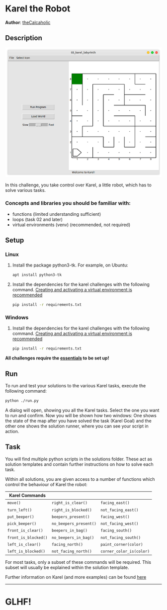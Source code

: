 # Karel the Robot

**Author**: [theCalcaholic][1]

## Description

![karel-screenshot][5]

In this challenge, you take control over Karel, a little robot, which has to solve various tasks.

### Concepts and libraries you should be familiar with:

- functions (limited understanding sufficient)
- loops (task 02 and later)
- virtual environments (venv) (recommended, not required)

## Setup

### Linux

1. Install the package python3-tk. For example, on Ubuntu: 
    ```sh
    apt install python3-tk
    ```
2. Install the dependencies for the karel challenges with the following command.
   [Creating and activating a virtual environment is recommended][3]
   ```sh
   pip install -r requirements.txt
   ```


### Windows

1. Install the dependencies for the karel challenges with the following command.
   [Creating and activating a virtual environment is recommended][3]
   ```sh
   pip install -r requirements.txt
   ```


**All challenges require the [essentials][2] to be set up!**

## Run

To run and test your solutions to the various Karel tasks, execute the following command:

```sh
python ./run.py
```

A dialog will open, showing you all the Karel tasks. Select the one you want to run and confirm.
Now you will be shown how two windows: One shows the state of the map after you have solved the task (Karel Goal) and
the other one shows the solution runner, where you can see your script in action.

## Task

You will find multiple python scripts in the solutions folder. These act as solution templates and contain 
further instructions on how to solve each task.

Within all solutions, you are given access to a number of functions which control the behaviour of Karel the robot:


| Karel Commands       |                        |                          |
| -------------------- | ---------------------- | ------------------------ |
| `move()`             | `right_is_clear()`     | `facing_east()`          |
| `turn_left()`        | `right_is_blocked()`   | `not_facing_east()`      |
| `put_beeper()`       | `beepers_present()`    | `facing_west()`          |
| `pick_beeper()`      | `no_beepers_present()` | `not_facing_west()`      |
| `front_is_clear()`   | `beepers_in_bag()`     | `facing_south()`         |
| `front_is_blocked()` | `no_beepers_in_bag()`  | `not_facing_south()`     |
| `left_is_clear()`    | `facing_north()`       | `paint_corner(color)`    |
| `left_is_blocked()`  | `not_facing_north()`   | `corner_color_is(color)` |

For most tasks, only a subset of these commands will be required. This subset will usually be
explained within the solution template.


Further information on Karel (and more examples) can be found [here][4]

---

# GLHF!

[1]: https://github.com/theCalcaholic
[2]: ../../docs/Essentials.md
[3]: ../../docs/venv.md
[4]: https://compedu.stanford.edu/karel-reader/docs/python/en/intro.html
[5]: karel_screenshot.png